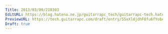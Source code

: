 ```yaml
---
Title: 2013/03/09/210303
EditURL: https://blog.hatena.ne.jp/guitarrapc_tech/guitarrapc-tech.hatenablog.com/atom/entry/6802418398340423865
PreviewURL: https://tech.guitarrapc.com/draft/entry/5SxXldjdhF8fu6fYobAE2jTk-cA
Draft: true
---
```


